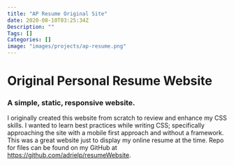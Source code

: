 ```yaml
---
title: "AP Resume Original Site"
date: 2020-08-10T03:25:34Z
Description: ""
Tags: []
Categories: []
image: "images/projects/ap-resume.png"
---
```


# Original Personal Resume Website

### A simple, static, responsive website.
I originally created this website from scratch to review and enhance my CSS skills. I wanted to learn best practices while writing CSS; specifically approaching the site with a mobile first approach and without a framework. This was a great website just to display my online resume at the time. Repo for files can be found on my GitHub at  https://github.com/adrielp/resumeWebsite.